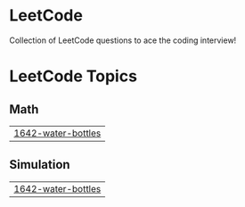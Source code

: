 # LeetCode
Collection of LeetCode questions to ace the coding interview!

<!---LeetCode Topics Start-->
# LeetCode Topics
## Math
|  |
| ------- |
| [1642-water-bottles](https://github.com/SureshNaidu8797/LeetCode/tree/master/1642-water-bottles) |
## Simulation
|  |
| ------- |
| [1642-water-bottles](https://github.com/SureshNaidu8797/LeetCode/tree/master/1642-water-bottles) |
<!---LeetCode Topics End-->